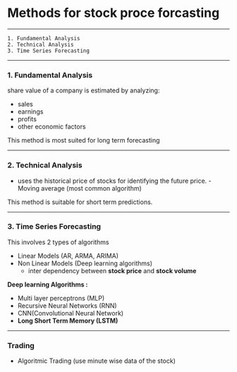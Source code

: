 # Methods for stock proce forcasting 
___
    1. Fundamental Analysis
    2. Technical Analysis
    3. Time Series Forecasting
  ___
### 1. Fundamental Analysis 
share value of a company is estimated by analyzing:
* sales
* earnings
* profits 
* other economic factors

This method is most suited for long term forecasting
___

### 2. Technical Analysis
* uses the historical price of stocks for identifying the future price.
        - Moving average (most common algorithm)
 
 This method is suitable for short term predictions.
 ___
 
 ###  3. Time Series Forecasting

This involves 2 types of algorithms
* Linear Models (AR, ARMA, ARIMA) 
* Non Linear Models (Deep learning algorithms)
     -  inter dependency between **stock price** and **stock volume**
     
**Deep learning Algorithms :** 

- Multi layer perceptrons (MLP)
- Recursive Neural Networks (RNN)
- CNN(Convolutional Neural Network)
- **Long Short Term Memory (LSTM)**

___

### Trading 
- Algoritmic Trading  (use minute wise data of the stock)


